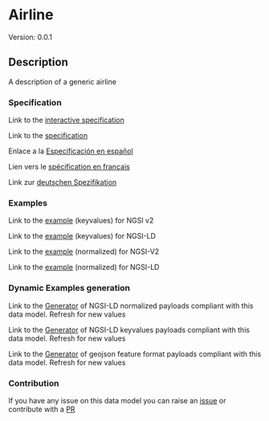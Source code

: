 # Airline
Version: 0.0.1

## Description 

A description of a generic airline
### Specification

Link to the [interactive specification](https://swagger.lab.fiware.org/?url=https://raw.githubusercontent.com/smart-data-models/dataModel.Aeronautics/master/Airline/swagger.yaml)

Link to the [specification](https://github.com/smart-data-models/dataModel.Aeronautics/blob/master/Airline/doc/spec.md)

Enlace a la [Especificación en español](https://github.com/smart-data-models/dataModel.Aeronautics/blob/master/Airline/doc/spec_ES.md)

Lien vers le [spécification en français](https://github.com/smart-data-models/dataModel.Aeronautics/blob/master/Airline/doc/spec_FR.md)

Link zur [deutschen Spezifikation](https://github.com/smart-data-models/dataModel.Aeronautics/blob/master/Airline/doc/spec_DE.md)
### Examples

Link to the [example](https://github.com/smart-data-models/dataModel.Aeronautics/blob/master/Airline/examples/example.json) (keyvalues) for NGSI v2

Link to the [example](https://github.com/smart-data-models/dataModel.Aeronautics/blob/master/Airline/examples/example.jsonld) (keyvalues) for NGSI-LD

Link to the [example](https://github.com/smart-data-models/dataModel.Aeronautics/blob/master/Airline/examples/example-normalized.json) (normalized) for NGSI-V2

Link to the [example](https://github.com/smart-data-models/dataModel.Aeronautics/blob/master/Airline/examples/example-normalized.jsonld) (normalized) for NGSI-LD
### Dynamic Examples generation

Link to the [Generator](https://smartdatamodels.org/extra/ngsi-ld_generator.php?schemaUrl=https://raw.githubusercontent.com/smart-data-models/dataModel.Aeronautics/master/Airline/schema.json&email=info@smartdatamodels.org) of NGSI-LD normalized payloads compliant with this data model. Refresh for new values

Link to the [Generator](https://smartdatamodels.org/extra/ngsi-ld_generator_keyvalues.php?schemaUrl=https://raw.githubusercontent.com/smart-data-models/dataModel.Aeronautics/master/Airline/schema.json&email=info@smartdatamodels.org) of NGSI-LD keyvalues payloads compliant with this data model. Refresh for new values

Link to the [Generator](https://smartdatamodels.org/extra/geojson_features_generator_v1.0.php?schemaUrl=https://raw.githubusercontent.com/smart-data-models/dataModel.Aeronautics/master/Airline/schema.json&email=info@smartdatamodels.org) of geojson feature format payloads compliant with this data model. Refresh for new values
### Contribution

 If you have any issue on this data model you can raise an [issue](https://github.com/smart-data-models/dataModel.Aeronautics/issues)  or contribute with a [PR](https://github.com/smart-data-models/dataModel.Aeronautics/pulls)